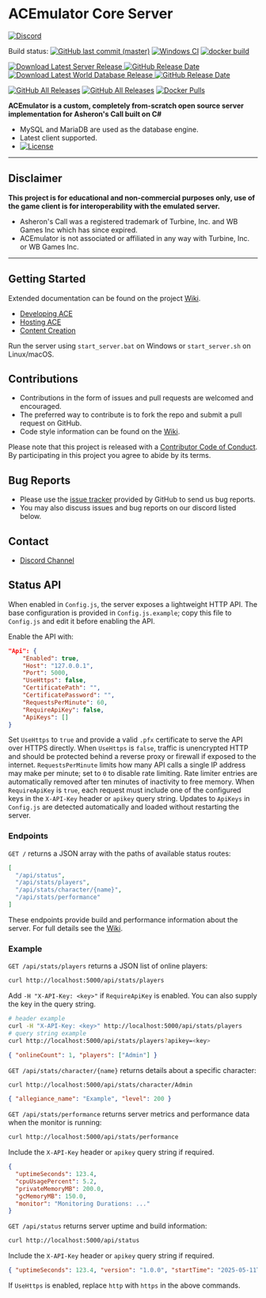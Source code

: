 # ACEmulator Core Server

[![Discord](https://img.shields.io/discord/261242462972936192.svg?label=play+now!&style=for-the-badge&logo=discord)](https://discord.gg/C2WzhP9)

Build status: [![GitHub last commit (master)](https://img.shields.io/github/last-commit/acemulator/ace/master)](https://github.com/ACEmulator/ACE/commits/master) [![Windows CI](https://ci.appveyor.com/api/projects/status/rqebda31cgu8u59w/branch/master?svg=true)](https://ci.appveyor.com/project/LtRipley36706/ace/branch/master) [![docker build](https://github.com/ACEmulator/ACE/actions/workflows/docker-image.yml/badge.svg)](https://hub.docker.com/r/acemulator/ace)

[![Download Latest Server Release](https://img.shields.io/github/v/release/ACEmulator/ACE?label=latest%20server%20release) ![GitHub Release Date](https://img.shields.io/github/release-date/acemulator/ace)](https://github.com/ACEmulator/ACE/releases/latest)
[![Download Latest World Database Release](https://img.shields.io/github/v/release/ACEmulator/ACE-World-16PY-Patches?label=latest%20world%20database%20release) ![GitHub Release Date](https://img.shields.io/github/release-date/acemulator/ACE-World-16PY-Patches)](https://github.com/ACEmulator/ACE-World-16PY-Patches/releases/latest)

[![GitHub All Releases](https://img.shields.io/github/downloads/acemulator/ace/total?label=server%20downloads)](https://github.com/ACEmulator/ACE/releases) [![GitHub All Releases](https://img.shields.io/github/downloads/acemulator/ACE-World-16PY-Patches/total?label=database%20downloads)](https://github.com/ACEmulator/ACE-World-16PY-Patches/releases) [![Docker Pulls](https://img.shields.io/docker/pulls/acemulator/ace)](https://hub.docker.com/r/acemulator/ace)

**ACEmulator is a custom, completely from-scratch open source server implementation for Asheron's Call built on C#**
 * MySQL and MariaDB are used as the database engine.
 * Latest client supported.
 * [![License](https://img.shields.io/github/license/acemulator/ace)](https://github.com/ACEmulator/ACE/blob/master/LICENSE)

***
## Disclaimer
**This project is for educational and non-commercial purposes only, use of the game client is for interoperability with the emulated server.**
- Asheron's Call was a registered trademark of Turbine, Inc. and WB Games Inc which has since expired.
- ACEmulator is not associated or affiliated in any way with Turbine, Inc. or WB Games Inc.
***
## Getting Started
Extended documentation can be found on the project [Wiki](https://github.com/ACEmulator/ACE/wiki).
* [Developing ACE](https://github.com/ACEmulator/ACE/wiki/ACE-Development)
* [Hosting ACE](https://github.com/ACEmulator/ACE/wiki/ACE-Hosting)
* [Content Creation](https://github.com/ACEmulator/ACE/wiki/Content-Creation)

Run the server using `start_server.bat` on Windows or `start_server.sh` on
Linux/macOS.

## Contributions
* Contributions in the form of issues and pull requests are welcomed and encouraged.
* The preferred way to contribute is to fork the repo and submit a pull request on GitHub.
* Code style information can be found on the [Wiki](https://github.com/ACEmulator/ACE/wiki/Code-Style).

Please note that this project is released with a [Contributor Code of Conduct](https://github.com/ACEmulator/ACE/blob/master/CODE_OF_CONDUCT.md). By participating in this project you agree to abide by its terms.

## Bug Reports
* Please use the [issue tracker](https://github.com/ACEmulator/ACE/issues) provided by GitHub to send us bug reports.
* You may also discuss issues and bug reports on our discord listed below.

## Contact
* [Discord Channel](https://discord.gg/C2WzhP9)

## Status API
When enabled in `Config.js`, the server exposes a lightweight HTTP API.
The base configuration is provided in `Config.js.example`; copy this file to
`Config.js` and edit it before enabling the API.

Enable the API with:

```json
"Api": {
    "Enabled": true,
    "Host": "127.0.0.1",
    "Port": 5000,
    "UseHttps": false,
    "CertificatePath": "",
    "CertificatePassword": "",
    "RequestsPerMinute": 60,
    "RequireApiKey": false,
    "ApiKeys": []
}
```

Set `UseHttps` to `true` and provide a valid `.pfx` certificate to serve the API
over HTTPS directly. When `UseHttps` is `false`, traffic is unencrypted HTTP and
should be protected behind a reverse proxy or firewall if exposed to the
internet. `RequestsPerMinute` limits how many API calls a single IP address may
make per minute; set to `0` to disable rate limiting. Rate limiter entries are
automatically removed after ten minutes of inactivity to free memory. When
`RequireApiKey` is `true`, each request must include one of the configured
keys in the `X-API-Key` header or `apikey` query string. Updates to `ApiKeys`
in `Config.js` are detected automatically and loaded without restarting the
server.

### Endpoints
`GET /` returns a JSON array with the paths of available status routes:

```json
[
  "/api/status",
  "/api/stats/players",
  "/api/stats/character/{name}",
  "/api/stats/performance"
]
```

These endpoints provide build and performance information about the server. For
full details see the [Wiki](https://github.com/ACEmulator/ACE/wiki/Status-API).

### Example
`GET /api/stats/players` returns a JSON list of online players:

```bash
curl http://localhost:5000/api/stats/players
```

Add `-H "X-API-Key: <key>"` if `RequireApiKey` is enabled.
You can also supply the key in the query string.

```bash
# header example
curl -H "X-API-Key: <key>" http://localhost:5000/api/stats/players
# query string example
curl http://localhost:5000/api/stats/players?apikey=<key>
```

```json
{ "onlineCount": 1, "players": ["Admin"] }
```

`GET /api/stats/character/{name}` returns details about a specific character:

```bash
curl http://localhost:5000/api/stats/character/Admin
```

```json
{ "allegiance_name": "Example", "level": 200 }
```

`GET /api/stats/performance` returns server metrics and performance data when the monitor is running:

```bash
curl http://localhost:5000/api/stats/performance
```

Include the `X-API-Key` header or `apikey` query string if required.

```json
{
  "uptimeSeconds": 123.4,
  "cpuUsagePercent": 5.2,
  "privateMemoryMB": 200.0,
  "gcMemoryMB": 150.0,
  "monitor": "Monitoring Durations: ..."
}
```

`GET /api/status` returns server uptime and build information:

```bash
curl http://localhost:5000/api/status
```

Include the `X-API-Key` header or `apikey` query string if required.

```json
{ "uptimeSeconds": 123.4, "version": "1.0.0", "startTime": "2025-05-11T02:21:11Z" }
```

If `UseHttps` is enabled, replace `http` with `https` in the above commands.
